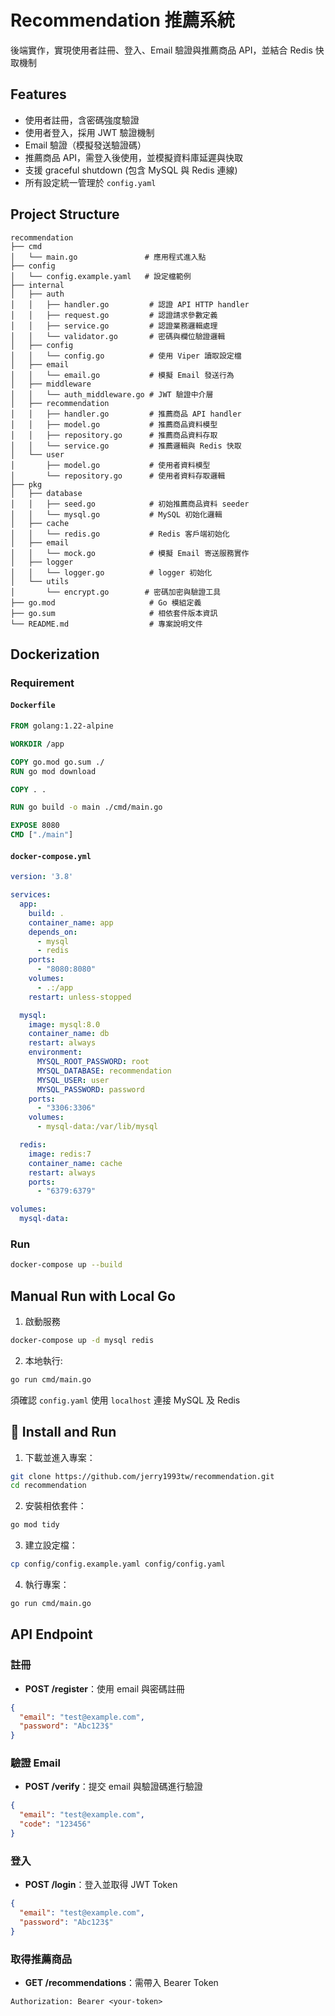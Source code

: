 # Recommendation 推薦系統

後端實作，實現使用者註冊、登入、Email 驗證與推薦商品 API，並結合 Redis 快取機制

## Features

- 使用者註冊，含密碼強度驗證
- 使用者登入，採用 JWT 驗證機制
- Email 驗證（模擬發送驗證碼）
- 推薦商品 API，需登入後使用，並模擬資料庫延遲與快取
- 支援 graceful shutdown (包含 MySQL 與 Redis 連線)
- 所有設定統一管理於 `config.yaml`

## Project Structure

```
recommendation
├── cmd
│   └── main.go               # 應用程式進入點
├── config
│   └── config.example.yaml   # 設定檔範例
├── internal
│   ├── auth
│   │   ├── handler.go         # 認證 API HTTP handler
│   │   ├── request.go         # 認證請求參數定義
│   │   ├── service.go         # 認證業務邏輯處理
│   │   └── validator.go       # 密碼與欄位驗證邏輯
│   ├── config
│   │   └── config.go          # 使用 Viper 讀取設定檔
│   ├── email
│   │   └── email.go           # 模擬 Email 發送行為
│   ├── middleware
│   │   └── auth_middleware.go # JWT 驗證中介層
│   ├── recommendation
│   │   ├── handler.go         # 推薦商品 API handler
│   │   ├── model.go           # 推薦商品資料模型
│   │   ├── repository.go      # 推薦商品資料存取
│   │   └── service.go         # 推薦邏輯與 Redis 快取
│   └── user
│       ├── model.go           # 使用者資料模型
│       └── repository.go      # 使用者資料存取邏輯
├── pkg
│   ├── database
│   │   ├── seed.go            # 初始推薦商品資料 seeder
│   │   └── mysql.go           # MySQL 初始化邏輯
│   ├── cache
│   │   └── redis.go           # Redis 客戶端初始化
│   ├── email
│   │   └── mock.go            # 模擬 Email 寄送服務實作
│   ├── logger
│   │   └── logger.go          # logger 初始化
│   └── utils
│       └── encrypt.go        # 密碼加密與驗證工具
├── go.mod                     # Go 模組定義
├── go.sum                     # 相依套件版本資訊
└── README.md                  # 專案說明文件
```
## Dockerization

### Requirement

#### `Dockerfile`
```Dockerfile
FROM golang:1.22-alpine

WORKDIR /app

COPY go.mod go.sum ./
RUN go mod download

COPY . .

RUN go build -o main ./cmd/main.go

EXPOSE 8080
CMD ["./main"]
```

#### `docker-compose.yml`
```yaml
version: '3.8'

services:
  app:
    build: .
    container_name: app
    depends_on:
      - mysql
      - redis
    ports:
      - "8080:8080"
    volumes:
      - .:/app
    restart: unless-stopped

  mysql:
    image: mysql:8.0
    container_name: db
    restart: always
    environment:
      MYSQL_ROOT_PASSWORD: root
      MYSQL_DATABASE: recommendation
      MYSQL_USER: user
      MYSQL_PASSWORD: password
    ports:
      - "3306:3306"
    volumes:
      - mysql-data:/var/lib/mysql

  redis:
    image: redis:7
    container_name: cache
    restart: always
    ports:
      - "6379:6379"

volumes:
  mysql-data:
```

### Run

```bash
docker-compose up --build
```

## Manual Run with Local Go

1. 啟動服務
```bash
docker-compose up -d mysql redis
```

2. 本地執行:
```bash
go run cmd/main.go
```

須確認 `config.yaml` 使用 `localhost` 連接 MySQL 及 Redis

## 🚀 Install and Run

1. 下載並進入專案：

```bash
git clone https://github.com/jerry1993tw/recommendation.git
cd recommendation
```

2. 安裝相依套件：

```bash
go mod tidy
```

3. 建立設定檔：

```bash
cp config/config.example.yaml config/config.yaml
```

4. 執行專案：

```bash
go run cmd/main.go
```

## API Endpoint

### 註冊
- **POST /register**：使用 email 與密碼註冊

```json
{
  "email": "test@example.com",
  "password": "Abc123$"
}
```

### 驗證 Email
- **POST /verify**：提交 email 與驗證碼進行驗證

```json
{
  "email": "test@example.com",
  "code": "123456"
}
```

### 登入
- **POST /login**：登入並取得 JWT Token

```json
{
  "email": "test@example.com",
  "password": "Abc123$"
}
```

### 取得推薦商品
- **GET /recommendations**：需帶入 Bearer Token

```http
Authorization: Bearer <your-token>
```

